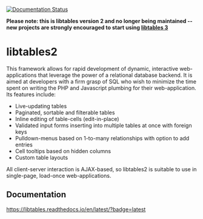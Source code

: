 [![Documentation Status](https://readthedocs.org/projects/libtables/badge/?version=latest)](https://libtables.readthedocs.io/en/latest/?badge=latest)

**Please note: this is libtables version 2 and no longer being maintained -- new projects are strongly encouraged to start using [libtables 3](https://github.com/bartnv/libtables3/)**

# libtables2
This framework allows for rapid development of dynamic, interactive web-
applications that leverage the power of a relational database backend. It is
aimed at developers with a firm grasp of SQL who wish to minimize the time
spent on writing the PHP and Javascript plumbing for their web-application. Its
features include:
* Live-updating tables
* Paginated, sortable and filterable tables
* Inline editing of table-cells (edit-in-place)
* Validated input forms inserting into multiple tables at once with foreign keys
* Pulldown-menus based on 1-to-many relationships with option to add entries
* Cell tooltips based on hidden columns
* Custom table layouts

All client-server interaction is AJAX-based, so libtables2 is suitable to use
in single-page, load-once web-applications.

## Documentation

https://libtables.readthedocs.io/en/latest/?badge=latest
